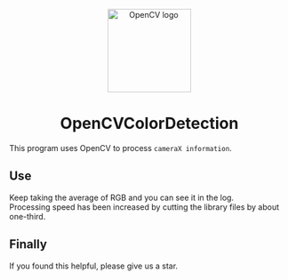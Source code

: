 <p align="center">
  <a href="https://opencv.org/" rel="noopener" target="_blank"><img width="150" src="/docs/public/static/logo.svg" alt="OpenCV logo"></a>
</p>

<h1 align="center">OpenCVColorDetection</h1>

This program uses OpenCV to process `cameraX information`.   
## Use
Keep taking the average of RGB and you can see it in the log.  
Processing speed has been increased by cutting the library files by about one-third.
## Finally
If you found this helpful, please give us a star.
